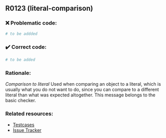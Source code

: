 ## R0123 (literal-comparison)

### :x: Problematic code:

```python
# to be addded
```

### :heavy_check_mark: Correct code:

```python
# to be added
```

### Rationale:

 *Comparison to literal*
  Used when comparing an object to a literal, which is usually what you do not
  want to do, since you can compare to a different literal than what was
  expected altogether. This message belongs to the basic checker.



### Related resources:

- [Testcases](#)
- [Issue Tracker](https://github.com/PyCQA/pylint/issues?q=is%3Aissue+%22literal-comparison%22+OR+%22R0123%22)
